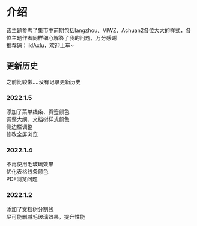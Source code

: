 # 介绍

该主题参考了集市中前期包括langzhou、VIWZ、Achuan2各位大大的样式，各位主题作者同样细心解答了我的问题，万分感谢<br>
推荐码：ildAxIu，欢迎上车~

## 更新历史

之前比较懒....没有记录更新历史

### 2022.1.5

添加了菜单线条、页签颜色<br>调整大纲、文档树样式颜色<br>侧边栏调整<br>修改全屏浏览

### 2022.1.4

不再使用毛玻璃效果<br>
优化表格线条颜色<br>
PDF浏览问题

### 2022.1.2

添加了文档树分割线<br>
尽可能删减毛玻璃效果，提升性能
